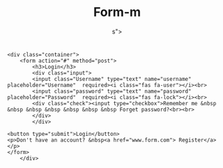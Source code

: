 # Form-m
<!DOCTYPE html>
<html lang="en">
<head>
    <meta charset="UTF-8">
    <meta name="viewport" content="width=device-width, initial-scale=1.0">
    <title>Form</title>
    <link rel="stylesheet" href="https://cdnjs.cloudflare.com/ajax/libs/font-awesome/6.4.0/css/all.min.css">s"> 
<style>
    body{
        display: flex;
        justify-content: center;
        align-items: center;
        flex-direction: column;
        background-image: url('pexels.jpg');
    }
    .container{
        display: flex;
        justify-content: center;
        margin-top: 90px;
}
form{
    display: flex;
    justify-content: center;
    flex-direction: column;
    border: 2px solid white;
    border-radius: 10px;
    padding: 20px;
    width: 250px;
    background-color: rgba(0, 0, 0, 0.5);
}

input{
    padding: 10px;
    border-radius: 20px;
    border: 1px solid rgb(250, 250, 250);
    color: white;
    width: 230px;
    background-color: inherit;
    height: 20px;
    font-family:Arial, Helvetica, sans-serif;
    font-size: 16px;
}
button{
    background-color: white;
    color: black;
    border: none;
    padding: 10px 14px;
    width: 250px;
    font-size: 14px;
    font-weight: bold;
    border-radius: 20px;
}
h3{
    color: white;
    text-align: center;
    font-size: 25px;
}
i{
    color: white;   
}
.check{
    color: white;
    font-family:Arial, Helvetica, sans-serif;
    font-size: 12px;
}
p{
    text-align: center;
    color: white;
    font-size: 12px;
    font-family:Arial, Helvetica, sans-serif;
}

a{
    color: yellow;
}
</style>
</head>
<body>
    
    <div class="container">
        <form action="#" method="post">
            <h3>Login</h3>
            <div class="input">
            <input class="Username" type="text" name="username" placeholder="Username"  required><i class="fas fa-user"></i><br>
            <input class="password" type="text" name="password" placeholder="Password"  required><i class="fas fa-lock"></i><br>
            <div class="check"><input type="checkbox">Remember me &nbsp &nbsp &nbsp &nbsp &nbsp &nbsp &nbsp Forget password?<br><br>
            </div>
            </div>
            
    <button type="submit">Login</button>
    <p>Don't have an account? &nbsp<a href="www.form.com"> Register</a></p>
    </form>
        </div>
        
    
</body>
</html>
